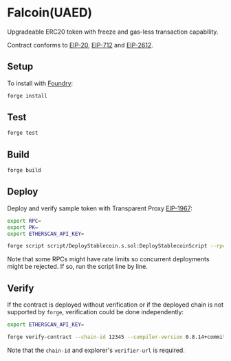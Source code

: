 # Falcoin(UAED)

Upgradeable ERC20 token with freeze and gas-less transaction capability.

Contract conforms to [EIP-20](https://eips.ethereum.org/EIPS/eip-20), [EIP-712](https://eips.ethereum.org/EIPS/eip-712) and [EIP-2612](https://eips.ethereum.org/EIPS/eip-2612).

## Setup

To install with [Foundry](https://github.com/foundry-rs/foundry):

```sh
forge install
```

## Test

```sh
forge test
```

## Build

```sh
forge build
```

## Deploy

Deploy and verify sample token with Transparent Proxy [EIP-1967](https://eips.ethereum.org/EIPS/eip-1967):

```sh
export RPC=
export PK=
export ETHERSCAN_API_KEY=

forge script script/DeployStablecoin.s.sol:DeployStablecoinScript --rpc-url $RPC_URL --private-key $PK --broadcast --verify --etherscan-api-key $ETHERSCAN_API_KEY -vvvv
```

Note that some RPCs might have rate limits so concurrent deployments might be rejected. If so, run the script line by line.

## Verify

If the contract is deployed without verification or if the deployed chain is not supported by `forge`, verification could be done independently:

```sh
export ETHERSCAN_API_KEY=

forge verify-contract --chain-id 12345 --compiler-version 0.8.14+commit.80d49f37 0x1234 src/Stablecoin.sol:Stablecoin --verifier-url https://api.explorer.com/api
```

Note that the `chain-id` and explorer's `verifier-url` is required.
